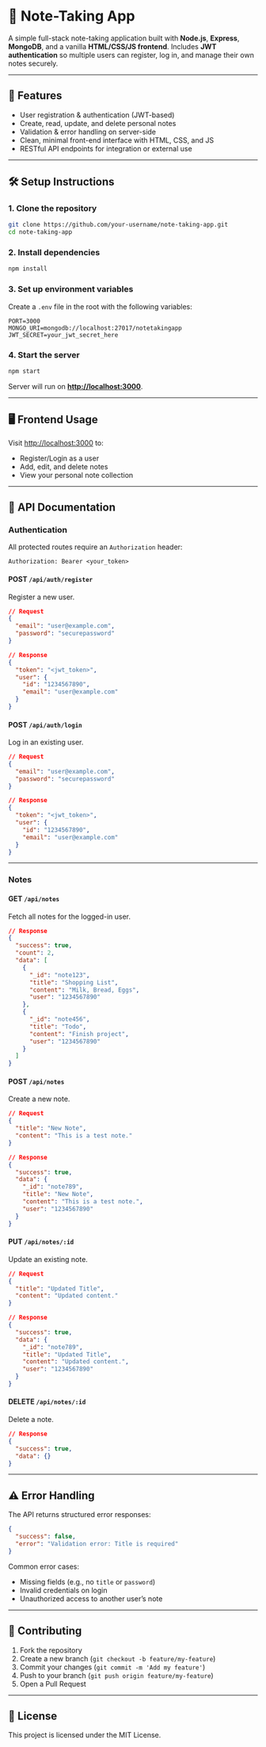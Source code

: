 # 📒 Note-Taking App

A simple full-stack note-taking application built with **Node.js**, **Express**, **MongoDB**, and a vanilla **HTML/CSS/JS frontend**. Includes **JWT authentication** so multiple users can register, log in, and manage their own notes securely.

---

## 🚀 Features

* User registration & authentication (JWT-based)
* Create, read, update, and delete personal notes
* Validation & error handling on server-side
* Clean, minimal front-end interface with HTML, CSS, and JS
* RESTful API endpoints for integration or external use

---

## 🛠️ Setup Instructions

### 1. Clone the repository

```bash
git clone https://github.com/your-username/note-taking-app.git
cd note-taking-app
```

### 2. Install dependencies

```bash
npm install
```

### 3. Set up environment variables

Create a `.env` file in the root with the following variables:

```env
PORT=3000
MONGO_URI=mongodb://localhost:27017/notetakingapp
JWT_SECRET=your_jwt_secret_here
```

### 4. Start the server

```bash
npm start
```

Server will run on **[http://localhost:3000](http://localhost:3000)**.

---

## 🖥️ Frontend Usage

Visit [http://localhost:3000](http://localhost:3000) to:

* Register/Login as a user
* Add, edit, and delete notes
* View your personal note collection

---

## 📡 API Documentation

### Authentication

All protected routes require an `Authorization` header:

```http
Authorization: Bearer <your_token>
```

#### POST `/api/auth/register`

Register a new user.

```json
// Request
{
  "email": "user@example.com",
  "password": "securepassword"
}

// Response
{
  "token": "<jwt_token>",
  "user": {
    "id": "1234567890",
    "email": "user@example.com"
  }
}
```

#### POST `/api/auth/login`

Log in an existing user.

```json
// Request
{
  "email": "user@example.com",
  "password": "securepassword"
}

// Response
{
  "token": "<jwt_token>",
  "user": {
    "id": "1234567890",
    "email": "user@example.com"
  }
}
```

---

### Notes

#### GET `/api/notes`

Fetch all notes for the logged-in user.

```json
// Response
{
  "success": true,
  "count": 2,
  "data": [
    {
      "_id": "note123",
      "title": "Shopping List",
      "content": "Milk, Bread, Eggs",
      "user": "1234567890"
    },
    {
      "_id": "note456",
      "title": "Todo",
      "content": "Finish project",
      "user": "1234567890"
    }
  ]
}
```

#### POST `/api/notes`

Create a new note.

```json
// Request
{
  "title": "New Note",
  "content": "This is a test note."
}

// Response
{
  "success": true,
  "data": {
    "_id": "note789",
    "title": "New Note",
    "content": "This is a test note.",
    "user": "1234567890"
  }
}
```

#### PUT `/api/notes/:id`

Update an existing note.

```json
// Request
{
  "title": "Updated Title",
  "content": "Updated content."
}

// Response
{
  "success": true,
  "data": {
    "_id": "note789",
    "title": "Updated Title",
    "content": "Updated content.",
    "user": "1234567890"
  }
}
```

#### DELETE `/api/notes/:id`

Delete a note.

```json
// Response
{
  "success": true,
  "data": {}
}
```

---

## ⚠️ Error Handling

The API returns structured error responses:

```json
{
  "success": false,
  "error": "Validation error: Title is required"
}
```

Common error cases:

* Missing fields (e.g., no `title` or `password`)
* Invalid credentials on login
* Unauthorized access to another user’s note

---

## 🤝 Contributing

1. Fork the repository
2. Create a new branch (`git checkout -b feature/my-feature`)
3. Commit your changes (`git commit -m 'Add my feature'`)
4. Push to your branch (`git push origin feature/my-feature`)
5. Open a Pull Request

---

## 📜 License

This project is licensed under the MIT License.
